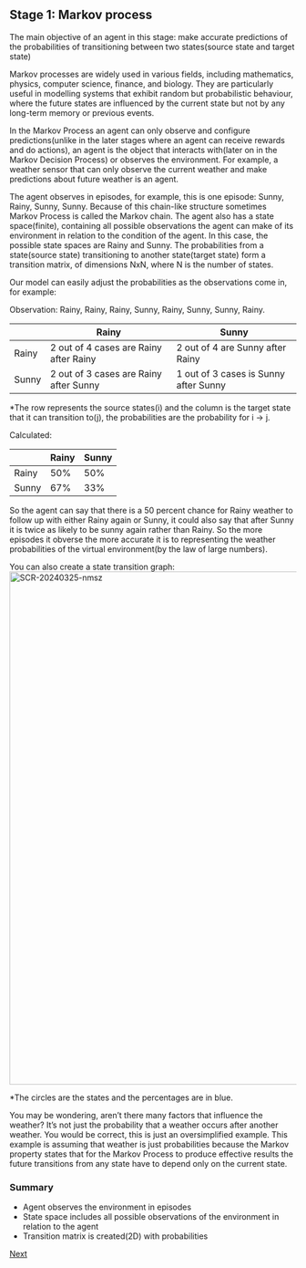 ## Stage 1: Markov process

The main objective of an agent in this stage: make accurate predictions of the probabilities of transitioning between two states(source state and target state)

Markov processes are widely used in various fields, including mathematics, physics, computer science, finance, and biology. They are particularly useful in modelling systems that exhibit random but probabilistic behaviour, where the future states are influenced by the current state but not by any long-term memory or previous events.

In the Markov Process an agent can only observe and configure predictions(unlike in the later stages where an agent can receive rewards and do actions), an agent is the object that interacts with(later on in the Markov Decision Process) or observes the environment. For example, a weather sensor that can only observe the current weather and make predictions about future weather is an agent. 

The agent observes in episodes, for example, this is one episode: Sunny, Rainy, Sunny, Sunny. Because of this chain-like structure sometimes Markov Process is called the Markov chain. The agent also has a state space(finite), containing all possible observations the agent can make of its environment in relation to the condition of the agent. In this case, the possible state spaces are Rainy and Sunny. The probabilities from a state(source state) transitioning to another state(target state) form a transition matrix, of dimensions NxN, where N is the number of states.

Our model can easily adjust the probabilities as the observations come in, for example:

Observation: Rainy, Rainy, Rainy, Sunny, Rainy, Sunny, Sunny, Rainy.

|  | Rainy | Sunny |
| --- | --- | --- |
| Rainy | 2 out of 4 cases are Rainy after Rainy | 2 out of 4 are Sunny after Rainy |
| Sunny | 2 out of 3 cases are Rainy after Sunny | 1 out of 3 cases is Sunny after Sunny |

*The row represents the source states(i) and the column is the target state that it can transition to(j), the probabilities are the probability for i → j.

Calculated:

|  | Rainy | Sunny |
| --- | --- | --- |
| Rainy | 50% | 50% |
| Sunny | 67% | 33% |

So the agent can say that there is a 50 percent chance for Rainy weather to follow up with either Rainy again or Sunny, it could also say that after Sunny it is twice as likely to be sunny again rather than Rainy. So the more episodes it obverse the more accurate it is to representing the weather probabilities of the virtual environment(by the law of large numbers). 

You can also create a state transition graph:
<img width="900" alt="SCR-20240325-nmsz" src="https://github.com/623637719/The-Democratization-of-AI/assets/84779222/765bf435-7e76-4055-ab19-c49c43ec200b">

*The circles are the states and the percentages are in blue.

You may be wondering, aren’t there many factors that influence the weather? It’s not just the probability that a weather occurs after another weather. You would be correct, this is just an oversimplified example. This example is assuming that weather is just probabilities because the Markov property states that for the Markov Process to produce effective results the future transitions from any state have to depend only on the current state.

### Summary

- Agent observes the environment in episodes
- State space includes all possible observations of the environment in relation to the agent
- Transition matrix is created(2D) with probabilities

[Next](https://github.com/623637719/The-Democratization-of-AI/tree/main/3.Reinforcement%20learning/1.The%20Fundamental%20of%20Reinforced%20Learning/2.Markov%20reward%20process)
